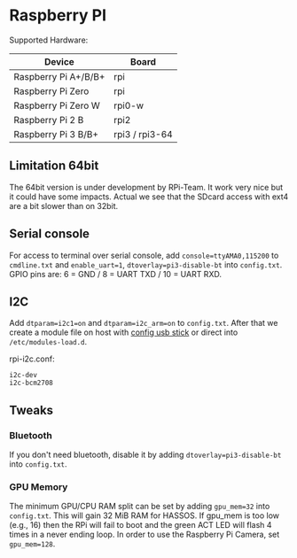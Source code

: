 # Raspberry PI

Supported Hardware:

| Device | Board | 
|--------|-----------|
| Raspberry Pi A+/B/B+| rpi |
| Raspberry Pi Zero | rpi |
| Raspberry Pi Zero W | rpi0-w |
| Raspberry Pi 2 B | rpi2 |
| Raspberry Pi 3 B/B+ | rpi3 / rpi3-64 |

## Limitation 64bit

The 64bit version is under development by RPi-Team. It work very nice but it could have some impacts. Actual we see that the SDcard access with ext4 are a bit slower than on 32bit.

## Serial console

For access to terminal over serial console, add `console=ttyAMA0,115200` to `cmdline.txt` and `enable_uart=1`, `dtoverlay=pi3-disable-bt` into `config.txt`. GPIO pins are: 6 = GND / 8 = UART TXD / 10 = UART RXD.

## I2C

Add `dtparam=i2c1=on` and `dtparam=i2c_arm=on` to `config.txt`. After that we create a module file on host with [config usb stick][config] or direct into `/etc/modules-load.d`. 

rpi-i2c.conf:
```
i2c-dev
i2c-bcm2708
```

## Tweaks

### Bluetooth
If you don't need bluetooth, disable it by adding `dtoverlay=pi3-disable-bt` into `config.txt`.

### GPU Memory

The minimum GPU/CPU RAM split can be set by adding `gpu_mem=32` into `config.txt`. This will gain 32 MiB RAM for HASSOS. If gpu_mem is too low (e.g., 16) then the RPi will fail to boot and the green ACT LED will flash 4 times in a never ending loop. In order to use the Raspberry Pi Camera, set `gpu_mem=128`.

[config]: ../configuration.md#automatic
